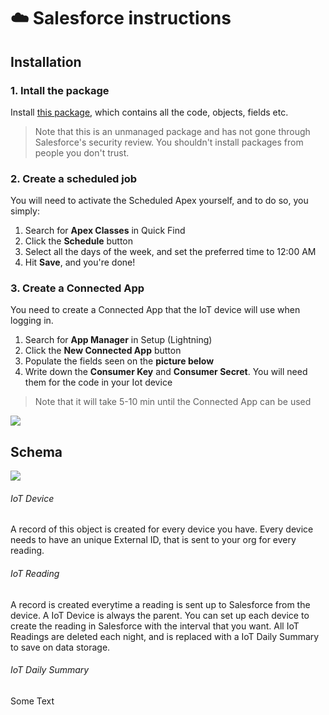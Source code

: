 # :cloud: Salesforce instructions

## Installation

### 1. Intall the package
Install [this package](https://login.salesforce.com/packaging/installPackage.apexp?p0=04t4H000000CfLE), which contains all the code, objects, fields etc.
> Note that this is an unmanaged package and has not gone through Salesforce's security review. You shouldn't install packages from people you don't trust.

### 2. Create a scheduled job
You will need to activate the Scheduled Apex yourself, and to do so, you simply:
1. Search for **Apex Classes** in Quick Find
2. Click the **Schedule** button
3. Select all the days of the week, and set the preferred time to 12:00 AM
4. Hit **Save**, and you're done!

### 3. Create a Connected App
You need to create a Connected App that the IoT device will use when logging in.
1. Search for **App Manager** in Setup (Lightning)
2. Click the **New Connected App** button
3. Populate the fields seen on the **picture below**
4. Write down the **Consumer Key** and **Consumer Secret**. You will need them for the code in your Iot device
> Note that it will take 5-10 min until the Connected App can be used
<img src="https://www.jesperklang.com/visuals/1_Microcontroller_to_Salesforce/Connected_App.png"/>

## Schema
<img src="https://www.jesperklang.com/visuals/1_Microcontroller_to_Salesforce/Schema_Builder.png"/>

###### IoT Device
A record of this object is created for every device you have. Every device needs to have an unique External ID, that is sent to your org for every reading.

###### IoT Reading
A record is created everytime a reading is sent up to Salesforce from the device. A IoT Device is always the parent. You can set up each device to create the reading in Salesforce with the interval that you want. All IoT Readings are deleted each night, and is replaced with a IoT Daily Summary to save on data storage.

###### IoT Daily Summary
Some Text
